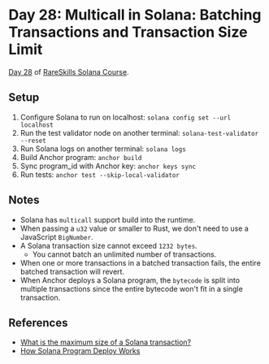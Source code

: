 # Day 28: Multicall in Solana: Batching Transactions and Transaction Size Limit

[Day 28](https://www.rareskills.io/post/solana-multiple-transactions) of [RareSkills Solana Course](https://www.rareskills.io/solana-tutorial).

## Setup

1. Configure Solana to run on localhost: `solana config set --url localhost`
2. Run the test validator node on another terminal: `solana-test-validator --reset`
3. Run Solana logs on another terminal: `solana logs`
4. Build Anchor program: `anchor build`
5. Sync program_id with Anchor key: `anchor keys sync`
6. Run tests: `anchor test --skip-local-validator`

## Notes

- Solana has `multicall` support build into the runtime.
- When passing a `u32` value or smaller to Rust, we don't need to use a JavaScript `BigNumber`.
- A Solana transaction size cannot exceed `1232 bytes`.
  - You cannot batch an unlimited number of transactions.
- When one or more transactions in a batched transaction fails, the entire batched transaction will revert.
- When Anchor deploys a Solana program, the `bytecode` is split into multiple transactions since the entire bytecode won't fit in a single transaction.

## References

- [What is the maximum size of a Solana transaction?](https://solana.stackexchange.com/questions/9754/what-is-the-maximum-size-of-a-solana-transaction)
- [How Solana Program Deploy Works](https://solana.com/docs/programs/deploying#how-solana-program-deploy-works)
